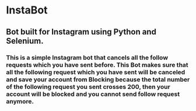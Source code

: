 # InstaBot
## Bot built for Instagram using Python and Selenium. 
### This is a simple Instagram bot that cancels all the follow requests which you have sent before. This Bot makes sure that all the following request which you have sent will be canceled and save your account from Blocking because the total number of the following request you sent crosses 200, then your account will be blocked and you cannot send follow request anymore.
